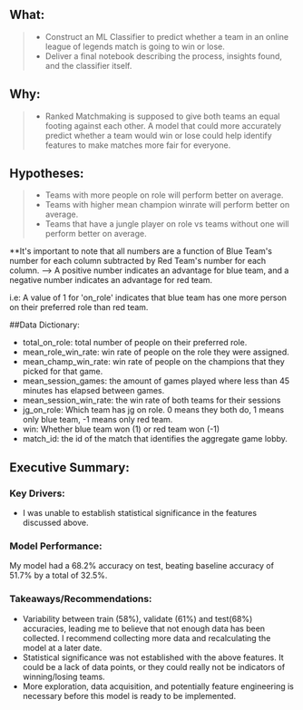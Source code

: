 ## What:
> * Construct an ML Classifier to predict whether a team in an online league of legends match is going to win or lose.
> * Deliver a final notebook describing the process, insights found, and the classifier itself.

## Why:
> * Ranked Matchmaking is supposed to give both teams an equal footing against each other. A model that could more accurately predict whether a team would win or lose could help identify features to make matches more fair for everyone.

## Hypotheses:
> * Teams with more people on role will perform better on average.
> * Teams with higher mean champion winrate will perform better on average.
> * Teams that have a jungle player on role vs teams without one will perform better on average.


**It's important to note that all numbers are a function of Blue Team's number for each column subtracted by Red Team's number for each column. --> A positive number indicates an advantage for blue team, and a negative number indicates an advantage for red team.

i.e: A value of 1 for 'on_role' indicates that blue team has one more person on their preferred role than red team.

##Data Dictionary:
 * total_on_role: total number of people on their preferred role.
 * mean_role_win_rate: win rate of people on the role they were assigned.
 * mean_champ_win_rate: win rate of people on the champions that they picked for that game.
 * mean_session_games: the amount of games played where less than 45 minutes has elapsed between games.
 * mean_session_win_rate: the win rate of both teams for their sessions
 * jg_on_role: Which team has jg on role. 0 means they both do, 1 means only blue team, -1 means only red team.
 * win: Whether blue team won (1) or red team won (-1)
 * match_id: the id of the match that identifies the aggregate game lobby.

## Executive Summary:

### Key Drivers: 
 * I was unable to establish statistical significance in the features discussed above. 

### Model Performance:
My model had a 68.2% accuracy on test, beating baseline accuracy of 51.7% by a total of 32.5%.

### Takeaways/Recommendations:
* Variability between train (58%), validate (61%) and test(68%) accuracies, leading me to believe that not enough data has been collected. I recommend collecting more data and recalculating the model at a later date.
* Statistical significance was not established with the above features. It could be a lack of data points, or they could really not be indicators of winning/losing teams. 
* More exploration, data acquisition, and potentially feature engineering is necessary before this model is ready to be implemented.